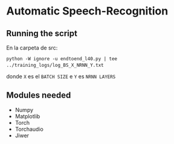 # Automatic Speech-Recognition

## Running the script

En la carpeta de src:

`python -W ignore -u endtoend_l40.py | tee ../training_logs/log_BS_X_NRNN_Y.txt` 

donde `X` es el `BATCH SIZE` e `Y` es `NRNN LAYERS` 

## Modules needed

- Numpy
- Matplotlib
- Torch
- Torchaudio
- Jiwer
